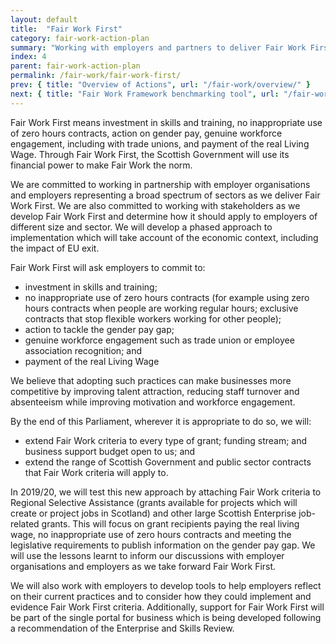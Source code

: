 ```yaml
---
layout: default
title:  "Fair Work First"
category: fair-work-action-plan
summary: "Working with employers and partners to deliver Fair Work First"
index: 4
parent: fair-work-action-plan
permalink: /fair-work/fair-work-first/
prev: { title: "Overview of Actions", url: "/fair-work/overview/" }
next: { title: "Fair Work Framework benchmarking tool", url: "/fair-work/fair-work-framework/" }
---
```


Fair Work First means investment in skills and training, no inappropriate use of zero hours contracts, action on gender pay, genuine workforce engagement, including with trade unions, and payment of the real Living Wage.  Through Fair Work First, the Scottish Government will use its financial power to make Fair Work the norm.

We are committed to working in partnership with employer organisations and employers representing a broad spectrum of sectors as we deliver Fair Work First.  We are also committed to working with stakeholders as we develop Fair Work First and determine how it should apply to employers of different size and sector. We will develop a phased approach to implementation which will take account of the economic context, including the impact of EU exit.

Fair Work First will ask employers to commit to:
* investment in skills and training; 
* no inappropriate use of zero hours contracts (for example using zero hours contracts when people are working regular hours; exclusive contracts that stop flexible workers working for other people);
* action to tackle the gender pay gap; 
* genuine workforce engagement such as trade union or employee association recognition; and
* payment of the real Living Wage

We believe that adopting such practices can make businesses more competitive by improving talent attraction, reducing staff turnover and absenteeism while improving motivation and workforce engagement. 

By the end of this Parliament, wherever it is appropriate to do so, we will:
* extend Fair Work criteria to every type of grant; funding stream; and business support budget open to us; and 
* extend the range of Scottish Government and public sector contracts that Fair Work criteria will apply to. 

In 2019/20, we will test this new approach by attaching Fair Work criteria to Regional Selective Assistance (grants available for projects which will create or project jobs in Scotland) and other large Scottish Enterprise job-related grants. This will focus on grant recipients paying the real living wage, no inappropriate use of zero hours contracts and meeting the legislative requirements to publish information on the gender pay gap.  We will use the lessons learnt to inform our discussions with employer organisations and employers as we take forward Fair Work First. 

We will also work with employers to develop tools to help employers reflect on their current practices and to consider how they could implement and evidence Fair Work First criteria.  Additionally, support for Fair Work First will be part of the single portal for business which is being developed following a recommendation of the Enterprise and Skills Review.  
